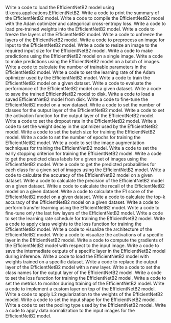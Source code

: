 Write a code to load the EfficientNetB2 model using tf.keras.applications.EfficientNetB2.
Write a code to print the summary of the EfficientNetB2 model.
Write a code to compile the EfficientNetB2 model with the Adam optimizer and categorical cross-entropy loss.
Write a code to load pre-trained weights into the EfficientNetB2 model.
Write a code to freeze the layers of the EfficientNetB2 model.
Write a code to unfreeze the layers of the EfficientNetB2 model.
Write a code to preprocess an image for input to the EfficientNetB2 model.
Write a code to resize an image to the required input size for the EfficientNetB2 model.
Write a code to make predictions using the EfficientNetB2 model on a single image.
Write a code to make predictions using the EfficientNetB2 model on a batch of images.
Write a code to calculate the number of trainable parameters in the EfficientNetB2 model.
Write a code to set the learning rate of the Adam optimizer used by the EfficientNetB2 model.
Write a code to train the EfficientNetB2 model on a given dataset.
Write a code to evaluate the performance of the EfficientNetB2 model on a given dataset.
Write a code to save the trained EfficientNetB2 model to disk.
Write a code to load a saved EfficientNetB2 model from disk.
Write a code to fine-tune the EfficientNetB2 model on a new dataset.
Write a code to set the number of classes for the output layer of the EfficientNetB2 model.
Write a code to set the activation function for the output layer of the EfficientNetB2 model.
Write a code to set the dropout rate in the EfficientNetB2 model.
Write a code to set the weight decay in the optimizer used by the EfficientNetB2 model.
Write a code to set the batch size for training the EfficientNetB2 model.
Write a code to set the number of epochs for training the EfficientNetB2 model.
Write a code to set the image augmentation techniques for training the EfficientNetB2 model.
Write a code to set the early stopping criterion for training the EfficientNetB2 model.
Write a code to get the predicted class labels for a given set of images using the EfficientNetB2 model.
Write a code to get the predicted probabilities for each class for a given set of images using the EfficientNetB2 model.
Write a code to calculate the accuracy of the EfficientNetB2 model on a given dataset.
Write a code to calculate the precision of the EfficientNetB2 model on a given dataset.
Write a code to calculate the recall of the EfficientNetB2 model on a given dataset.
Write a code to calculate the F1 score of the EfficientNetB2 model on a given dataset.
Write a code to calculate the top-k accuracy of the EfficientNetB2 model on a given dataset.
Write a code to perform transfer learning using the EfficientNetB2 model.
Write a code to fine-tune only the last few layers of the EfficientNetB2 model.
Write a code to set the learning rate schedule for training the EfficientNetB2 model.
Write a code to apply class weights to the loss function for training the EfficientNetB2 model.
Write a code to visualize the architecture of the EfficientNetB2 model.
Write a code to visualize the activations of a specific layer in the EfficientNetB2 model.
Write a code to compute the gradients of the EfficientNetB2 model with respect to the input image.
Write a code to save the intermediate outputs of a specific layer in the EfficientNetB2 model during inference.
Write a code to load the EfficientNetB2 model with weights trained on a specific dataset.
Write a code to replace the output layer of the EfficientNetB2 model with a new layer.
Write a code to set the class names for the output layer of the EfficientNetB2 model.
Write a code to set the loss function for training the EfficientNetB2 model.
Write a code to set the metrics to monitor during training of the EfficientNetB2 model.
Write a code to implement a custom layer on top of the EfficientNetB2 model.
Write a code to apply L2 regularization to the weights of the EfficientNetB2 model.
Write a code to set the input shape for the EfficientNetB2 model.
Write a code to set the pooling type used by the EfficientNetB2 model.
Write a code to apply data normalization to the input images for the EfficientNetB2 model.